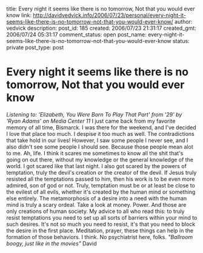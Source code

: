 title: Every night it seems like there is no tomorrow, Not that you would ever know
link: http://davidvedvick.info/2006/07/23/personal/every-night-it-seems-like-there-is-no-tomorrow-not-that-you-would-ever-know/
author: vedvick
description: 
post_id: 185
created: 2006/07/23 21:31:17
created_gmt: 2006/07/24 05:31:17
comment_status: open
post_name: every-night-it-seems-like-there-is-no-tomorrow-not-that-you-would-ever-know
status: private
post_type: post

# Every night it seems like there is no tomorrow, Not that you would ever know

_Listening to: 'Elizabeth, You Were Born To Play That Part' from '29' by 'Ryan Adams' on Media Center 11_ I just came back from my favorite memory of all time, Bismarck. I was there for the weekend, and I've decided I love that place too much. I despise it too much as well. The contradictions that take hold in our lives! However, I saw some people I never see, and I also didn't see some people I should see. Because those people mean alot to me. Ah, life. I think it scares me sometimes to know all the shit that's going on out there, without my knowledge or the general knowledge of the world. I got scared like that last night. I also got scared by the powers of temptation, truly the devil's creation or the creator of the devil. If Jesus truly resisted all the temptations passed to him, then his work is to be even more admired, son of god or not. Truly, temptation must be or at least be close to the evilest of all evils, whether it's created by the human mind or something else entirely. The metamorphosis of a desire into a need with the human mind is truly a scary ordeal. Take a look at money. Power. And those are only creations of human society. My advice to all who read this: to truly resist temptations you need to set up all sorts of barriers within your mind to such desires. It's not so much you need to resist, it's that you need to block the desire in the first place. Meditation, prayer, these things can help in the formation of those behaviors. I think. No psychiatrist here, folks. _"Ballroom boogy, just like in the movies"_ David